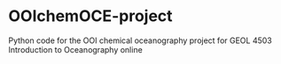 # OOIchemOCE-project
Python code for the OOI chemical oceanography project for GEOL 4503 Introduction to Oceanography online
